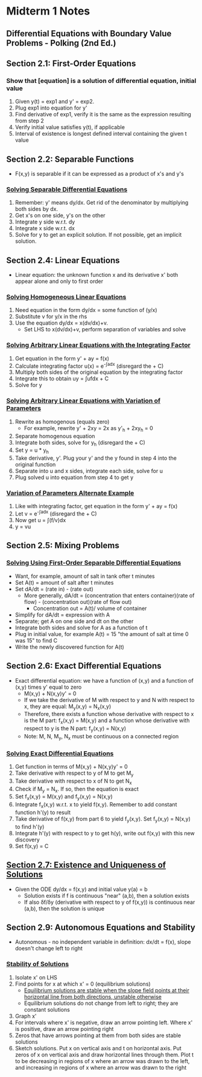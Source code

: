 # Midterm 1 Notes
## Differential Equations with Boundary Value Problems - Polking (2nd Ed.)
## Section 2.1: First-Order Equations
### Show that [equation] is a solution of differential equation, initial value
1. Given y(t) = exp1 and y' = exp2.
2. Plug exp1 into equation for y'
3. Find derivative of exp1, verify it is the same as the expression resulting from step 2
4. Verify initial value satisfies y(t), if applicable
5. Interval of existence is longest defined interval containing the given t value
## Section 2.2: Separable Functions
* F(x,y) is separable if it can be expressed as a product of x's and y's
### [Solving Separable Differential Equations](https://www.youtube.com/watch?v=nNHlSB6b1HU)
1. Remember: y' means dy/dx. Get rid of the denominator by multiplying both sides by dx.
2. Get x's on one side, y's on the other
3. Integrate y side w.r.t. dy
4. Integrate x side w.r.t. dx
5. Solve for y to get an explicit solution. If not possible, get an implicit solution.
## Section 2.4: Linear Equations
* Linear equation: the unknown function x and its derivative x' both appear alone and only to first order
### [Solving Homogeneous Linear Equations](https://www.youtube.com/watch?v=5mFjvDvTiTg)
1. Need equation in the form dy/dx = some function of (y/x)
2. Substitute v for y/x in the rhs
3. Use the equation dy/dx = x(dv/dx)+v.
   * Set LHS to x(dv/dx)+v, perform separation of variables and solve
### [Solving Arbitrary Linear Equations with the Integrating Factor](https://www.youtube.com/watch?v=eWLgWazTc-0)
1. Get equation in the form y' + ay = f(x)
3. Calculate integrating factor u(x) = e<sup>-∫adx</sup> (disregard the + C)
4. Multiply both sides of the original equation by the integrating factor
5. Integrate this to obtain uy = ∫ufdx + C
6. Solve for y
### [Solving Arbitrary Linear Equations with Variation of Parameters](https://www.youtube.com/watch?v=YNrJ9LA3Kxk)
1. Rewrite as homogenous (equals zero)
   * For example, rewrite y' + 2xy = 2x as y'<sub>h</sub> + 2xy<sub>h</sub> = 0
2. Separate homogenous equation
3. Integrate both sides, solve for y<sub>h</sub> (disregard the + C)
4. Set y = u * y<sub>h</sub>
5. Take derivative, y'. Plug your y' and the y found in step 4 into the original function
6. Separate into u and x sides, integrate each side, solve for u
7. Plug solved u into equation from step 4 to get y
### [Variation of Parameters Alternate Example](https://www.youtube.com/watch?v=Gq3PXhB78ws)
1. Like with integrating factor, get equation in the form y' + ay = f(x)
2. Let v = e<sup>-∫adx</sup> (disregard the + C)
3. Now get u = ∫(f/v)dx
4. y = vu
## Section 2.5: Mixing Problems
### [Solving Using First-Order Separable Differential Equations](https://www.youtube.com/watch?v=6wk9zWa-Fww)
* Want, for example, amount of salt in tank ofter t minutes
* Set A(t) = amount of salt after t minutes
* Set dA/dt = (rate in) - (rate out)
  * More generally, dA/dt = (concentration that enters container)(rate of flow) - (concentration out)(rate of flow out)
    * Concentration out = A(t)/ volume of container
* Simplify for dA/dt = expression with A
* Separate; get A on one side and dt on the other
* Integrate both sides and solve for A as a function of t
* Plug in initial value, for example A(t) = 15 "the amount of salt at time 0 was 15" to find C
* Write the newly discovered function for A(t)
## Section 2.6: Exact Differential Equations
* Exact differential equation: we have a function of (x,y) and a function of (x,y) times y' equal to zero
  * M(x,y) + N(x,y)y' = 0
  * If we take the derivative of M with respect to y and N with respect to x, they are equal: M<sub>y</sub>(x,y) = N<sub>x</sub>(x,y)
  * Therefore, there exists a function whose derivative with respect to x is the M part: f<sub>x</sub>(x,y) = M(x,y) and a function whose derivative with respect to y is the N part: f<sub>y</sub>(x,y) = N(x,y)
  * Note: M, N, M<sub>y</sub>, N<sub>x</sub> must be continuous on a connected region
### [Solving Exact Differential Equations](https://www.youtube.com/watch?v=bwASJWS8ltM)
1. Get function in terms of M(x,y) + N(x,y)y' = 0
2. Take derivative with respect to y of M to get M<sub>y</sub>
3. Take derivative with respect to x of N to get N<sub>x</sub>
4. Check if M<sub>y</sub> = N<sub>x</sub>. If so, then the equation is exact
5. Set f<sub>x</sub>(x,y) = M(x,y) and f<sub>y</sub>(x,y) = N(x,y)
6. Integrate f<sub>x</sub>(x,y) w.r.t. x to yield f(x,y). Remember to add constant function h'(y) to result
7. Take derivative of f(x,y) from part 6 to yield f<sub>y</sub>(x,y). Set f<sub>y</sub>(x,y) = N(x,y) to find h'(y)
8. Integrate h'(y) with respect to y to get h(y), write out f(x,y) with this new discovery
9. Set f(x,y) = C
## [Section 2.7: Existence and Uniqueness of Solutions](https://www.youtube.com/watch?v=GV1gFLZ7V18)
* Given the ODE dy/dx = f(x,y) and initial value y(a) = b
  * Solution exists if f is continuous "near" (a,b), then a solution exists
  * If also δf/δy (derivative with respect to y of f(x,y)) is continuous near (a,b), then the solution is unique
## Section 2.9: Autonomous Equations and Stability
* Autonomous - no independent variable in definition: dx/dt = f(x), slope doesn't change left to right
### [Stability of Solutions](https://www.youtube.com/watch?v=mtf9rZr2Scs)
1. Isolate x' on LHS
2. Find points for x at which x' = 0 (equilibrium solutions)
   * [Equilibrium solutions are stable when the slope field points at their horizontal line from both directions, unstable otherwise](https://www.youtube.com/watch?v=3qAQ-FW9acA)
   * Equilibrium solutions do not change from left to right; they are constant solutions
3. Graph x'
4. For intervals where x' is negative, draw an arrow pointing left. Where x' is positive, draw an arrow pointing right
5. Zeros that have arrows pointing at them from both sides are stable solutions
6. Sketch solutions. Put x on vertical axis and t on horizontal axis. Put zeros of x on vertical axis and draw horizontal lines through them. Plot t to be decreasing in regions of x where an arrow was drawn to the left, and increasing in regions of x where an arrow was drawn to the right
